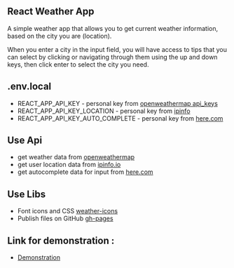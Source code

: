 ## React Weather App 


A simple weather app that allows you to get current weather information, based on the city you are (location).

When you enter a city in the input field, you will have access to tips that you can select by clicking or navigating through them using the up and down keys, then click enter to select the city you need.

## .env.local

- REACT_APP_API_KEY - personal key from [openweathermap api_keys](https://home.openweathermap.org/api_keys)
- REACT_APP_API_KEY_LOCATION - personal key from [ipinfo](https://ipinfo.io/account/home)
- REACT_APP_API_KEY_AUTO_COMPLETE - personal key from [here.com](https://developer.here.com/documentation/examples/rest/geocoding_suggestions)

## Use Api

- get weather data from [openweathermap](https://openweathermap.org/)
- get user location data from [ipinfo.io](https://ipinfo.io/)
- get autocomplete data for input from [here.com](https://www.here.com/)


## Use Libs

- Font icons and CSS [weather-icons](https://erikflowers.github.io/weather-icons/)
-  Publish files on GitHub [gh-pages](https://github.com/tschaub/gh-pages)

## Link for demonstration :
 - [Demonstration](https://andrey-golubenko.github.io/react-weather/)
